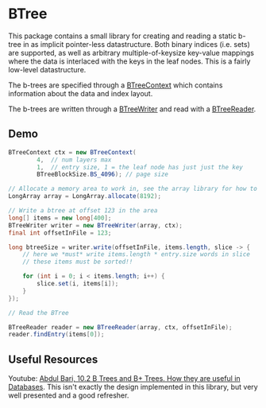 # BTree

This package contains a small library for creating and reading a static b-tree in as implicit pointer-less datastructure.
Both binary indices (i.e. sets) are supported, as well as arbitrary multiple-of-keysize key-value mappings where the data is 
interlaced with the keys in the leaf nodes. This is a fairly low-level datastructure. 

The b-trees are specified through a [BTreeContext](src/main/java/nu/marginalia/btree/model/BTreeContext.java)
which contains information about the data and index layout.

The b-trees are written through a [BTreeWriter](src/main/java/nu/marginalia/btree/BTreeWriter.java) and 
read with a [BTreeReader](src/main/java/nu/marginalia/btree/BTreeReader.java). 

## Demo

```java
BTreeContext ctx = new BTreeContext(
        4,  // num layers max
        1,  // entry size, 1 = the leaf node has just just the key
        BTreeBlockSize.BS_4096); // page size

// Allocate a memory area to work in, see the array library for how to do this with files
LongArray array = LongArray.allocate(8192);

// Write a btree at offset 123 in the area
long[] items = new long[400];
BTreeWriter writer = new BTreeWriter(array, ctx);
final int offsetInFile = 123;

long btreeSize = writer.write(offsetInFile, items.length, slice -> {
    // here we *must* write items.length * entry.size words in slice
    // these items must be sorted!!

    for (int i = 0; i < items.length; i++) {
        slice.set(i, items[i]);
    }
});

// Read the BTree

BTreeReader reader = new BTreeReader(array, ctx, offsetInFile);
reader.findEntry(items[0]);
```

## Useful Resources

Youtube: [Abdul Bari, 10.2 B Trees and B+ Trees. How they are useful in Databases](https://www.youtube.com/watch?v=aZjYr87r1b8). This isn't exactly the design implemented in this library, but very well presented and a good refresher.
